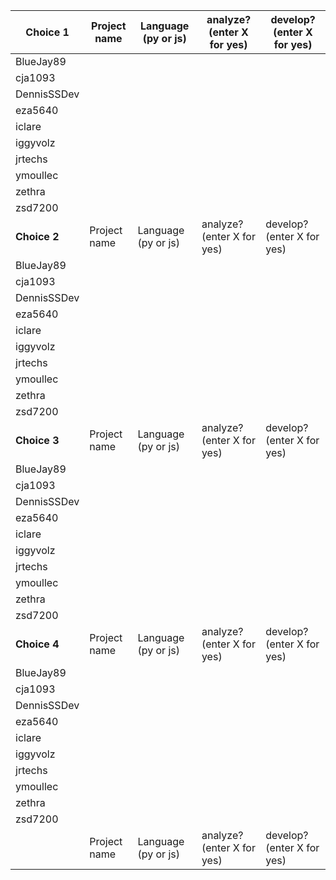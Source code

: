 
| **Choice 1** | Project name                             | Language (py or js) | analyze? (enter X for yes) | develop? (enter X for yes) |
|--------------|------------------------------------------|---------------------|----------------------------|----------------------------|
| BlueJay89    | 					 |                     |                            |                            |
| cja1093      |                                          |                     |                            |                            |
| DennisSSDev  |                                          |                     |                            |                            |
| eza5640      |                                          |                     |                            |                            |
| iclare       |                                          |                     |                            |                            |
| iggyvolz     |                                          |                     |                            |                            |
| jrtechs      |                                          |                     |                            |                            |
| ymoullec     |                                          |                     |                            |                            |
| zethra       |                                          |                     |                            |                            |
| zsd7200      |                                          |                     |                            |                            |
| **Choice 2** | Project name                             | Language (py or js) | analyze? (enter X for yes) | develop? (enter X for yes) |
| BlueJay89    | 					 |                     |                            |                            |
| cja1093      |                                          |                     |                            |                            |
| DennisSSDev  |                                          |                     |                            |                            |
| eza5640      |                                          |                     |                            |                            |
| iclare       |                                          |                     |                            |                            |
| iggyvolz     |                                          |                     |                            |                            |
| jrtechs      |                                          |                     |                            |                            |
| ymoullec     |                                          |                     |                            |                            |
| zethra       |                                          |                     |                            |                            |
| zsd7200      |                                          |                     |                            |                            |
| **Choice 3** | Project name                             | Language (py or js) | analyze? (enter X for yes) | develop? (enter X for yes) |
| BlueJay89    | 					 |                     |                            |                            |
| cja1093      |                                          |                     |                            |                            |
| DennisSSDev  |                                          |                     |                            |                            |
| eza5640      |                                          |                     |                            |                            |
| iclare       |                                          |                     |                            |                            |
| iggyvolz     |                                          |                     |                            |                            |
| jrtechs      |                                          |                     |                            |                            |
| ymoullec     |                                          |                     |                            |                            |
| zethra       |                                          |                     |                            |                            |
| zsd7200      |                                          |                     |                            |                            |
| **Choice 4** | Project name                             | Language (py or js) | analyze? (enter X for yes) | develop? (enter X for yes) |
| BlueJay89    | 					 |                     |                            |                            |
| cja1093      |                                          |                     |                            |                            |
| DennisSSDev  |                                          |                     |                            |                            |
| eza5640      |                                          |                     |                            |                            |
| iclare       |                                          |                     |                            |                            |
| iggyvolz     |                                          |                     |                            |                            |
| jrtechs      |                                          |                     |                            |                            |
| ymoullec     |                                          |                     |                            |                            |
| zethra       |                                          |                     |                            |                            |
| zsd7200      |                                          |                     |                            |                            |
|              | Project name                             | Language (py or js) | analyze? (enter X for yes) | develop? (enter X for yes) |
